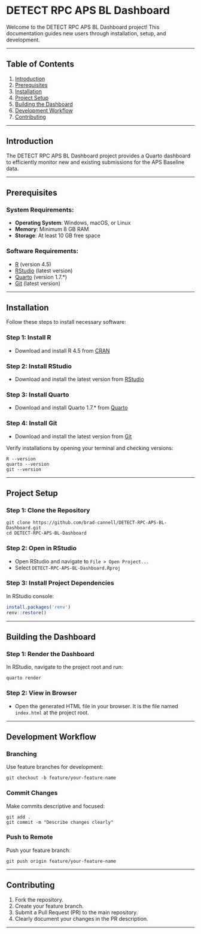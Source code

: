 # DETECT RPC APS BL Dashboard

Welcome to the DETECT RPC APS BL Dashboard project! This documentation guides new users through installation, setup, and development.

---

## Table of Contents

1. [Introduction](#introduction)
2. [Prerequisites](#prerequisites)
3. [Installation](#installation)
4. [Project Setup](#project-setup)
5. [Building the Dashboard](#building-the-dashboard)
6. [Development Workflow](#development-workflow)
7. [Contributing](#contributing)

---

## Introduction

The DETECT RPC APS BL Dashboard project provides a Quarto dashboard to efficiently monitor new and existing submissions for the APS Baseline data.

---

## Prerequisites

### System Requirements:

* **Operating System**: Windows, macOS, or Linux
* **Memory**: Minimum 8 GB RAM
* **Storage**: At least 10 GB free space

### Software Requirements:

* [R](https://cran.r-project.org/) (version 4.5)
* [RStudio](https://posit.co/download/rstudio-desktop/) (latest version)
* [Quarto](https://quarto.org/docs/get-started/) (version 1.7.\*)
* [Git](https://git-scm.com/downloads) (latest version)

---

## Installation

Follow these steps to install necessary software:

### Step 1: Install R

* Download and install R 4.5 from [CRAN](https://cran.r-project.org/)

### Step 2: Install RStudio

* Download and install the latest version from [RStudio](https://posit.co/download/rstudio-desktop/)

### Step 3: Install Quarto

* Download and install Quarto 1.7.\* from [Quarto](https://quarto.org/docs/get-started/)

### Step 4: Install Git

* Download and install the latest version from [Git](https://git-scm.com/downloads)

Verify installations by opening your terminal and checking versions:

```shell
R --version
quarto --version
git --version
```

---

## Project Setup

### Step 1: Clone the Repository

```shell
git clone https://github.com/brad-cannell/DETECT-RPC-APS-BL-Dashboard.git
cd DETECT-RPC-APS-BL-Dashboard
```

### Step 2: Open in RStudio

* Open RStudio and navigate to `File > Open Project...`
* Select `DETECT-RPC-APS-BL-Dashboard.Rproj`

### Step 3: Install Project Dependencies

In RStudio console:

```r
install.packages('renv')
renv::restore()
```

---

## Building the Dashboard

### Step 1: Render the Dashboard

In RStudio, navigate to the project root and run:

```shell
quarto render
```

### Step 2: View in Browser

* Open the generated HTML file in your browser. It is the file named
`index.html` at the project root.

---

## Development Workflow

### Branching

Use feature branches for development:

```shell
git checkout -b feature/your-feature-name
```

### Commit Changes

Make commits descriptive and focused:

```shell
git add .
git commit -m "Describe changes clearly"
```

### Push to Remote

Push your feature branch:

```shell
git push origin feature/your-feature-name
```

---

## Contributing

1. Fork the repository.
2. Create your feature branch.
3. Submit a Pull Request (PR) to the main repository.
4. Clearly document your changes in the PR description.

---

